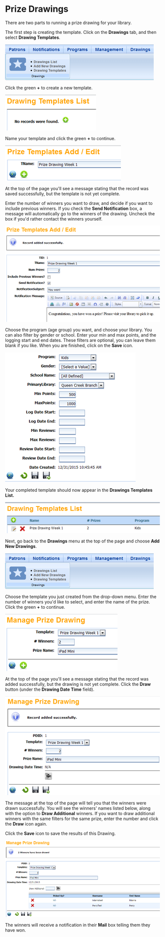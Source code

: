 # Prize Drawings #


There are two parts to running a prize drawing for your library.

The first step is creating the template. Click on the **Drawings** tab, and then select **Drawing Templates**.

![](../_images/drawings-management.png)

Click the green **+** to create a new template.

![](../_images/drawings-new-template.png)

Name your template and click the green **+** to continue.

![](../_images/drawings-template-name2.png)

At the top of the page you'll see a message stating that the record was saved successfully, but the template is not yet complete.

Enter the number of winners you want to draw, and decide if you want to include previous winners. If you check the **Send Notification** box, a message will automatically go to the winners of the drawing. Uncheck the box if you'd rather contact the winners yourself.

![](../_images/drawings-template-notification.png)

Choose the program (age group) you want, and choose your library. You can also filter by gender or school. Enter your min and max points, and the logging start and end dates. These filters are optional, you can leave them blank if you like. When you are finished, click on the **Save** icon.

![](../_images/drawings-template-filters.png)

Your completed template should now appear in the **Drawings Templates List.**

![](../_images/drawings-template-list.png)


Next, go back to the **Drawings** menu at the top of the page and choose **Add New Drawings**.

![](../_images/drawings-management.png)

Choose the template you just created from the drop-down menu. Enter the number of winners you'd like to select, and enter the name of the prize. Click the green **+** to continue.

![](../_images/drawings-new-drawing.png)

At the top of the page you'll see a message stating that the record was added successfully, but the drawing is not yet complete. Click the **Draw** button (under the **Drawing Date Time** field).

![](../_images/drawings-run-drawing.png)

The message at the top of the page will tell you that the winners were drawn successfully. You will see the winners' names listed below, along with the option to **Draw Additional** winners. If you want to draw additional winners with the same filters for the same prize, enter the number and click the **Draw** icon again.

Click the **Save** icon to save the results of this Drawing.

![](../_images/drawings-winners.png)

The winners will receive a notification in their **Mail** box telling them they have won.
